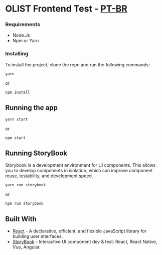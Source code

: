# OLIST Frontend Test - [PT-BR](https://github.com/leomendesm/olist-frontend-challenge/blob/master/README-PT=BR.md)

### Requirements

- Node.Js
- Npm or Yarn

### Installing
To install the project, clone the repo and run the following commands:

```
yarn
```

or

```
npm install
```

## Running the app

```
yarn start
```

or

```
npm start
```

## Running StoryBook

Storybook is a development environment for UI components. This allows you to develop components in isolation, which can improve component reuse, testability, and development speed.

```
yarn run storybook
```

or

```
npm run storybook
```

## Built With

* [React](https://github.com/facebook/react) - A declarative, efficient, and flexible JavaScript library for building user interfaces.
* [StoryBook](https://github.com/storybooks/storybook) - Interactive UI component dev & test: React, React Native, Vue, Angular.
